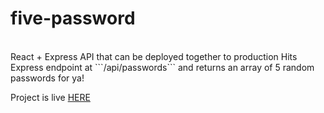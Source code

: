# five-password
<br>
React + Express API that can be deployed together to production
Hits Express endpoint at ```/api/passwords``` and returns an array of 5 random passwords for ya!

Project is live [HERE](https://radiant-coast-17969.herokuapp.com/)
